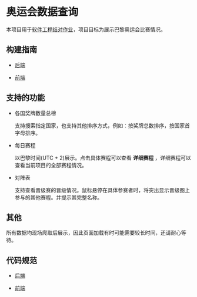 # 奥运会数据查询
本项目用于[软件工程结对作业](https://bbs.csdn.net/topics/619333588)，项目目标为展示巴黎奥运会比赛情况。

## 构建指南

* [后端](./backend/README.md)  

* [前端](./frontend/README.md)

## 支持的功能

* 各国奖牌数量总榜

  支持搜索指定国家，也支持其他排序方式，例如：按奖牌总数排序，按国家首字母排序。

* 每日赛程

  以巴黎时间(UTC + 2)展示。点击具体赛程可以查看 **详细赛程** ，详细赛程可以查看当前项目的全部赛程情况。

* 对阵表

  支持查看晋级赛的晋级情况。鼠标悬停在具体参赛者时，将突出显示晋级图上参与的其他赛程。并提示其完整名称。

## 其他

所有数据均现场爬取后展示，因此页面加载有时可能需要较长时间，还请耐心等待。

## 代码规范

* [后端](./backend/codestyle.md)  

* [前端](./frontend/codestyle.md)
